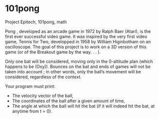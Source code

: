 # 101pong
Project Epitech, 101pong, math

Pong , developed as an arcade game in 1972 by Ralph Baer (Atari), is the first ever successful video game.
It was inspired by the very first video game, Tennis for Two, developped in 1958 by William Higinbotham on an oscilloscope.
The goal of this project is to work on a 3D version of this game (or of the Breakout game by the way. . . ).

Only one bat will be considered, moving only in the 0-altitude plan (which happens to be (Oxy)).
Bounces on the bat and ends of games will not be taken into account ; in other words,
only the ball’s movement
will be considered, regardless of the context.

Your program must print:
- The velocity vector of the ball,
- The coordinates of the ball after a given amount of time,
- The angle at which the ball will hit the bat (if it will indeed hit the bat, at anytime from t = 0).
